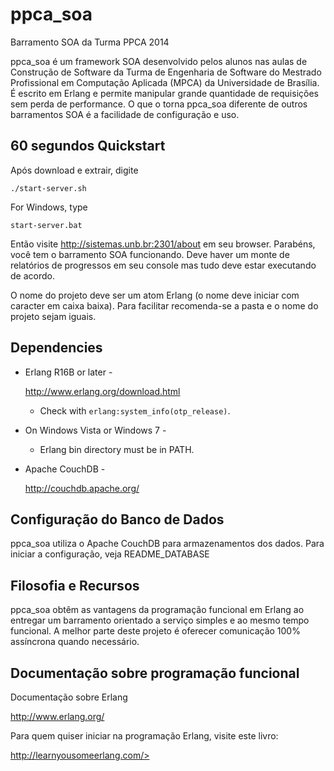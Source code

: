 # ppca_soa
Barramento SOA da Turma PPCA 2014

ppca_soa é um framework SOA desenvolvido pelos alunos nas aulas de Construção de Software da Turma de Engenharia de Software do Mestrado Profissional em Computação Aplicada (MPCA) da Universidade de Brasília. É escrito em Erlang e permite manipular grande quantidade de requisições sem perda de performance. O que o torna ppca_soa diferente de outros barramentos SOA é a facilidade de configuração e uso.


60 segundos Quickstart
--------------------

Após download e extrair, digite

```console
./start-server.sh
```

For Windows, type

```console
start-server.bat
```

Então visite http://sistemas.unb.br:2301/about em seu browser. Parabéns, você tem o barramento SOA funcionando. Deve haver um monte de relatórios de progressos em seu console mas tudo deve estar executando de acordo.

O nome do projeto deve ser um atom Erlang (o nome deve iniciar com caracter em caixa baixa). Para facilitar recomenda-se a pasta e o nome do projeto sejam iguais.



Dependencies
------------

* Erlang R16B or later -

    <http://www.erlang.org/download.html>

  * Check with `erlang:system_info(otp_release)`.


* On Windows Vista or Windows 7 -

  * Erlang bin directory must be in PATH.


* Apache CouchDB -

    <http://couchdb.apache.org/>




Configuração do Banco de Dados
--------------

ppca_soa utiliza o Apache CouchDB para armazenamentos dos dados. Para iniciar a configuração, veja README_DATABASE


Filosofia e Recursos
-----------------------

ppca_soa obtêm as vantagens da programação funcional em Erlang ao entregar um barramento orientado a serviço simples e ao mesmo tempo funcional. A melhor parte deste projeto é oferecer comunicação 100% assíncrona quando necessário.




Documentação sobre programação funcional
---------------

Documentação sobre Erlang

<http://www.erlang.org/>

Para quem quiser iniciar na programação Erlang, visite este livro:

http://learnyousomeerlang.com/>



